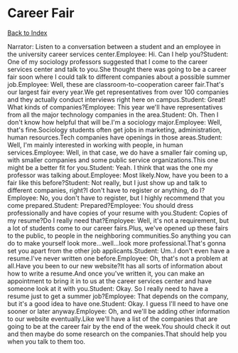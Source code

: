 # Career Fair
[Back to Index](https://github.com/windows10010/tpoExtractor/blog/master/README.md)

Narrator: Listen to a conversation between a student and an employee in the university career services center.Employee: Hi. Can I help you?Student: One of my sociology professors suggested that I come to the career services center and talk to you.She thought there was going to be a career fair soon where I could talk to different companies about a possible summer job.Employee: Well, these are classroom-to-cooperation career fair.That's our largest fair every year.We get representatives from over 100 companies and they actually conduct interviews right here on campus.Student: Great! What kinds of companies?Employee: This year we'll have representatives from all the major technology companies in the area.Student: Oh. Then I don't know how helpful that will be.I'm a sociology major.Employee: Well, that's fine.Sociology students often get jobs in marketing, administration, human resources.Tech companies have openings in those areas.Student: Well, I'm mainly interested in working with people, in human services.Employee: Well, in that case, we do have a smaller fair coming up, with smaller companies and some public service organizations.This one might be a better fit for you.Student: Yeah. I think that was the one my professor was talking about.Employee: Most likely.Now, have you been to a fair like this before?Student: Not really, but I just show up and talk to different companies, right?I don't have to register or anything, do I?Employee: No, you don't have to register, but I highly recommend that you come prepared.Student: Prepared?Employee: You should dress professionally and have copies of your resume with you.Student: Copies of my resume?Do I really need that?Employee: Well, it's not a requirement, but a lot of students come to our career fairs.Plus, we've opened up these fairs to the public, to people in the neighboring communities.So anything you can do to make yourself look more...well...look more professional.That's gonna set you apart from the other job applicants.Student: Um..I don't even have a resume.I've never written one before.Employee: Oh, that's not a problem at all.Have you been to our new website?It has all sorts of information about how to write a resume.And once you've written it, you can make an appointment to bring it in to us at the career services center and have someone look at it with you.Student: Okay. So I really need to have a resume just to get a summer job?Employee: That depends on the company, but it's a good idea to have one.Student: Okay. I guess I'll need to have one sooner or later anyway.Employee: Oh, and we'll be adding other information to our website eventually.Like we'll have a list of the companies that are going to be at the career fair by the end of the week.You should check it out and then maybe do some research on the companies.That should help you when you talk to them too.
 